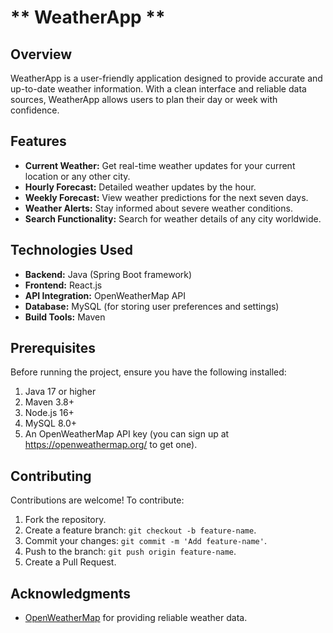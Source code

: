 # ** WeatherApp **

## Overview
WeatherApp is a user-friendly application designed to provide accurate and up-to-date weather information. With a clean interface and reliable data sources, WeatherApp allows users to plan their day or week with confidence.

## Features
- **Current Weather:** Get real-time weather updates for your current location or any other city.
- **Hourly Forecast:** Detailed weather updates by the hour.
- **Weekly Forecast:** View weather predictions for the next seven days.
- **Weather Alerts:** Stay informed about severe weather conditions.
- **Search Functionality:** Search for weather details of any city worldwide.

## Technologies Used
- **Backend:** Java (Spring Boot framework)
- **Frontend:** React.js
- **API Integration:** OpenWeatherMap API
- **Database:** MySQL (for storing user preferences and settings)
- **Build Tools:** Maven

## Prerequisites
Before running the project, ensure you have the following installed:
1. Java 17 or higher
2. Maven 3.8+
3. Node.js 16+
4. MySQL 8.0+
5. An OpenWeatherMap API key (you can sign up at https://openweathermap.org/ to get one).


## Contributing
Contributions are welcome! To contribute:
1. Fork the repository.
2. Create a feature branch: `git checkout -b feature-name`.
3. Commit your changes: `git commit -m 'Add feature-name'`.
4. Push to the branch: `git push origin feature-name`.
5. Create a Pull Request.



## Acknowledgments
- [OpenWeatherMap](https://openweathermap.org/) for providing reliable weather data.




